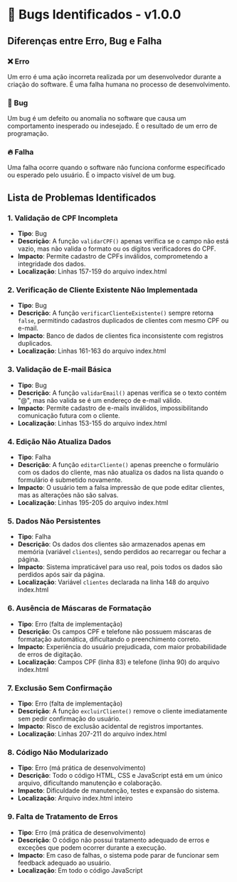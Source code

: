 # 🐛 Bugs Identificados - v1.0.0

## Diferenças entre Erro, Bug e Falha

### ❌ Erro
Um erro é uma ação incorreta realizada por um desenvolvedor durante a criação do software. É uma falha humana no processo de desenvolvimento.

### 🐛 Bug
Um bug é um defeito ou anomalia no software que causa um comportamento inesperado ou indesejado. É o resultado de um erro de programação.

### 🔥 Falha
Uma falha ocorre quando o software não funciona conforme especificado ou esperado pelo usuário. É o impacto visível de um bug.

## Lista de Problemas Identificados

### 1. Validação de CPF Incompleta
- **Tipo**: Bug
- **Descrição**: A função `validarCPF()` apenas verifica se o campo não está vazio, mas não valida o formato ou os dígitos verificadores do CPF.
- **Impacto**: Permite cadastro de CPFs inválidos, comprometendo a integridade dos dados.
- **Localização**: Linhas 157-159 do arquivo index.html

### 2. Verificação de Cliente Existente Não Implementada
- **Tipo**: Bug
- **Descrição**: A função `verificarClienteExistente()` sempre retorna `false`, permitindo cadastros duplicados de clientes com mesmo CPF ou e-mail.
- **Impacto**: Banco de dados de clientes fica inconsistente com registros duplicados.
- **Localização**: Linhas 161-163 do arquivo index.html

### 3. Validação de E-mail Básica
- **Tipo**: Bug
- **Descrição**: A função `validarEmail()` apenas verifica se o texto contém "@", mas não valida se é um endereço de e-mail válido.
- **Impacto**: Permite cadastro de e-mails inválidos, impossibilitando comunicação futura com o cliente.
- **Localização**: Linhas 153-155 do arquivo index.html

### 4. Edição Não Atualiza Dados
- **Tipo**: Falha
- **Descrição**: A função `editarCliente()` apenas preenche o formulário com os dados do cliente, mas não atualiza os dados na lista quando o formulário é submetido novamente.
- **Impacto**: O usuário tem a falsa impressão de que pode editar clientes, mas as alterações não são salvas.
- **Localização**: Linhas 195-205 do arquivo index.html

### 5. Dados Não Persistentes
- **Tipo**: Falha
- **Descrição**: Os dados dos clientes são armazenados apenas em memória (variável `clientes`), sendo perdidos ao recarregar ou fechar a página.
- **Impacto**: Sistema impraticável para uso real, pois todos os dados são perdidos após sair da página.
- **Localização**: Variável `clientes` declarada na linha 148 do arquivo index.html

### 6. Ausência de Máscaras de Formatação
- **Tipo**: Erro (falta de implementação)
- **Descrição**: Os campos CPF e telefone não possuem máscaras de formatação automática, dificultando o preenchimento correto.
- **Impacto**: Experiência do usuário prejudicada, com maior probabilidade de erros de digitação.
- **Localização**: Campos CPF (linha 83) e telefone (linha 90) do arquivo index.html

### 7. Exclusão Sem Confirmação
- **Tipo**: Erro (falta de implementação)
- **Descrição**: A função `excluirCliente()` remove o cliente imediatamente sem pedir confirmação do usuário.
- **Impacto**: Risco de exclusão acidental de registros importantes.
- **Localização**: Linhas 207-211 do arquivo index.html

### 8. Código Não Modularizado
- **Tipo**: Erro (má prática de desenvolvimento)
- **Descrição**: Todo o código HTML, CSS e JavaScript está em um único arquivo, dificultando manutenção e colaboração.
- **Impacto**: Dificuldade de manutenção, testes e expansão do sistema.
- **Localização**: Arquivo index.html inteiro

### 9. Falta de Tratamento de Erros
- **Tipo**: Erro (má prática de desenvolvimento)
- **Descrição**: O código não possui tratamento adequado de erros e exceções que podem ocorrer durante a execução.
- **Impacto**: Em caso de falhas, o sistema pode parar de funcionar sem feedback adequado ao usuário.
- **Localização**: Em todo o código JavaScript